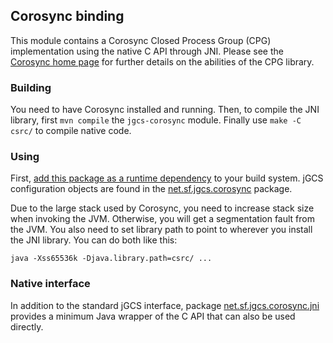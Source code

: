 <head><title>About</title></head>

## Corosync binding

This module contains a Corosync Closed Process Group (CPG) 
implementation using the native C API through JNI. Please see the 
[Corosync home page](http://www.corosync.org) for further details on the abilities of the CPG 
library.

### Building

You need to have Corosync installed and running. Then, to compile the JNI library, first `mvn compile` the `jgcs-corosync` module. Finally use `make -C csrc/` to compile native code.

### Using

First, [add this package as a runtime dependency](dependency-info.html) to your build system. jGCS configuration objects are found in the [net.sf.jgcs.corosync](apidocs/net/sf/jgcs/corosync/jni/package-summary.html) package.

Due to the large stack used by Corosync, 
you need to increase stack size when invoking the JVM. 
Otherwise, you will get a segmentation fault from the JVM. You
also need to set library path to point to wherever you install
the JNI library. You can do both like this:

```
java -Xss65536k -Djava.library.path=csrc/ ...
```

### Native interface

In addition to the standard jGCS interface, package 
[net.sf.jgcs.corosync.jni](apidocs/net/sf/jgcs/corosync/jni/package-summary.html) provides a minimum Java wrapper of the C API 
that can also be used directly.
